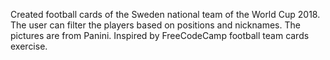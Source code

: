 Created football cards of the Sweden national team of the World Cup 2018. The user can filter the players based on positions and nicknames.
The pictures are from Panini. Inspired by FreeCodeCamp football team cards exercise.

